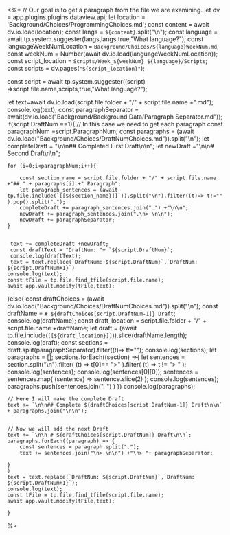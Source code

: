 
<%*
// Our goal is to get a paragraph from the file we are examining. 
let dv = app.plugins.plugins.dataview.api;
let location = 'Background/Choices/ProgrammingChoices.md';
const content = await dv.io.load(location);
const langs = `${content}`.split("\n");
const language = await tp.system.suggester(langs,langs,true,"What language?");
const languageWeekNumLocation = `Background/Choices/${language}WeekNum.md`;
const weekNum = Number(await dv.io.load(languageWeekNumLocation));
const script_location = `Scripts/Week_${weekNum} ${language}/Scripts`;
const scripts = dv.pages(`"${script_location}"`);

const script = await tp.system.suggester((script) =>script.file.name,scripts,true,"What language?");

let text=await dv.io.load(script.file.folder + "/" + script.file.name +".md");
console.log(text);
const paragraphSeparator = await(dv.io.load("Background/Background Data/Paragraph Separator.md"));
if(script.DraftNum ==1){
// In this case we need to get each paragraph
	const paragraphNum =script.ParagraphNum;
	const paragraphs = (await dv.io.load("Background/Choices/DraftNumChoices.md")).split("\n");
	let completeDraft = "\n\n## Completed First Draft\n\n";
	let newDraft ="\n\n# Second Draft\n\n";
	
	for (i=0;i<paragraphNum;i++){
	
		const section_name = script.file.folder + "/" + script.file.name +"## " + paragraphs[i] +" Paragraph";
		let paragraph_sentences = (await tp.file.include(`[[${section_name}]]`)).split("\n").filter((t)=> t!="" ).pop().split(".");
		completeDraft += paragraph_sentences.join(".") +"\n\n";
		newDraft += paragraph_sentences.join(".\n> \n\n");
		newDraft += paragraphSeparator;
	}
	
	
	 text += completeDraft +newDraft;
	 const draftText = "DraftNum: "+ `${script.DraftNum}`;
	 console.log(draftText);
	 text = text.replace(`DraftNum: ${script.DraftNum}`,`DraftNum: ${script.DraftNum+1}`)
	console.log(text);
	const tFile = tp.file.find_tfile(script.file.name);
	await app.vault.modify(tFile,text);

}else{
	const draftChoices = (await dv.io.load("Background/Choices/DraftNumChoices.md")).split("\n");
	const draftName = `# ${draftChoices[script.DraftNum-1]} Draft`;
	console.log(draftName);
	const draft_location = script.file.folder + "/" + script.file.name +draftName;
	let draft = (await tp.file.include(`[[${draft_location}]]`)).slice(draftName.length);
	console.log(draft);
	const sections = draft.split(paragraphSeparator).filter((t)=> t!="");
	console.log(sections);
	let paragraphs = [];
	sections.forEach((section) =>{
		let sentences = section.split("\n").filter( (t) => t[0]== ">" ).filter( (t) => t != "> " );
		console.log(sentences);
		console.log(sentences[0][0]);
		sentences = sentences.map( (sentence) => sentence.slice(2) );
		console.log(sentences);
		paragraphs.push(sentences.join(". ") )
	})
	console.log(paragraphs);

	// Here I will make the complete Draft
	text += `\n\n## Complete ${draftChoices[script.DraftNum-1]} Draft\n\n` + paragraphs.join("\n\n");
	

	// Now we will add the next Draft
	text += `\n\n # ${draftChoices[script.DraftNum]} Draft\n\n`;
	paragraphs.forEach((paragraph) => {
		const sentences = paragraph.split(".");
		text += sentences.join("\n> \n\n") +"\n> "+ paragraphSeparator;
	
	} 
	)
	text = text.replace(`DraftNum: ${script.DraftNum}`,`DraftNum: ${script.DraftNum+1}`);
	console.log(text);
	const tFile = tp.file.find_tfile(script.file.name);
	await app.vault.modify(tFile,text);

	}
%>
